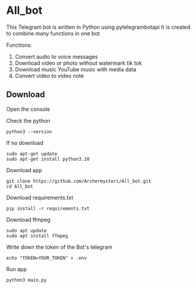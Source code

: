 # All_bot
This Telegram bot is written in Python using pytelegrambotapi It is created to combine many functions in one bot

Functions:
1. Convert audio to voice messages
3. Download video or photo without watermark tik tok
4. Download music YouTube music with media data
5. Convert video to video note

## Download
Open the console 

Check the python 
```commandline
python3 --version
```
If no download
```commandline
sudo apt-get update
sudo apt-get install python3.10
```


Download app
```commandline
git clone https://github.com/Archermysteri/All_bot.git
cd All_bot
```
Download requirements.txt
```commandline
pip install -r requirements.txt
```
Download ffmpeg
```commandline
sudo apt update 
sudo apt install ffmpeg
```

Write down the token of the Bot's telegram
```commandline
echo "TOKEN=YOUR_TOKEN" > .env
```
Run app
```commandline
python3 main.py
```



